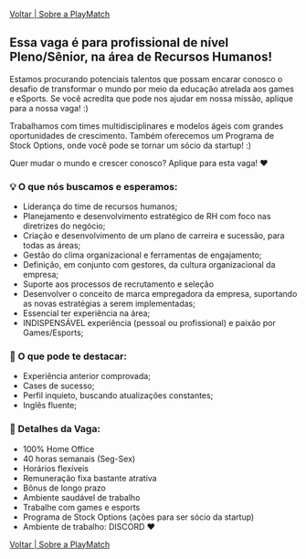 [Voltar | Sobre a PlayMatch](https://playmatch.github.io/playmatch-talentos.github.io/)

## Essa vaga é para profissional de nível Pleno/Sênior, na área de Recursos Humanos!

Estamos procurando potenciais talentos que possam encarar conosco o desafio de transformar o mundo por meio da educação atrelada aos games e eSports. 
Se você acredita que pode nos ajudar em nossa missão, aplique para a nossa vaga! :)

Trabalhamos com times multidisciplinares e modelos ágeis com grandes oportunidades de crescimento. 
Também oferecemos um Programa de Stock Options, onde você pode se tornar um sócio da startup! :)

Quer mudar o mundo e crescer conosco? Aplique para esta vaga! ♥

### 💡 O que nós buscamos e esperamos:

- Liderança do time de recursos humanos;
- Planejamento e desenvolvimento estratégico de RH com foco nas diretrizes do negócio;
- Criação e desenvolvimento de um plano de carreira e sucessão, para todas as áreas;
- Gestão do clima organizacional e ferramentas de engajamento;
- Definição, em conjunto com gestores, da cultura organizacional da empresa;
- Suporte aos processos de recrutamento e seleção
- Desenvolver o conceito de marca empregadora da empresa, suportando as novas estratégias a serem implementadas;
- Essencial ter experiência na área;
- INDISPENSÁVEL experiência (pessoal ou profissional) e paixão por Games/Esports;

### 🔎 O que pode te destacar:

- Experiência anterior comprovada;
- Cases de sucesso;
- Perfil inquieto, buscando atualizações constantes;
- Inglês fluente;

### 🚀 Detalhes da Vaga:

- 100% Home Office
- 40 horas semanais (Seg-Sex) 
- Horários flexíveis
- Remuneração fixa bastante atrativa
- Bônus de longo prazo
- Ambiente saudável de trabalho
- Trabalhe com games e esports
- Programa de Stock Options (ações para ser sócio da startup)
- Ambiente de trabalho: DISCORD ♥

[Voltar | Sobre a PlayMatch](https://playmatch.github.io/playmatch-talentos.github.io/)
